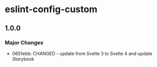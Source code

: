 # eslint-config-custom

## 1.0.0

### Major Changes

- 0651ebb: CHANGED - update from Svelte 3 to Svelte 4 and update Storybook

